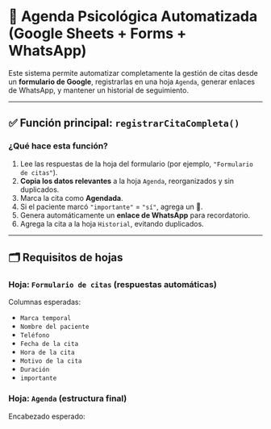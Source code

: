# 📘 Agenda Psicológica Automatizada (Google Sheets + Forms + WhatsApp)

Este sistema permite automatizar completamente la gestión de citas desde un **formulario de Google**, registrarlas en una hoja `Agenda`, generar enlaces de WhatsApp, y mantener un historial de seguimiento.

---

## ✅ Función principal: `registrarCitaCompleta()`

### ¿Qué hace esta función?

1. Lee las respuestas de la hoja del formulario (por ejemplo, `"Formulario de citas"`).
2. **Copia los datos relevantes** a la hoja `Agenda`, reorganizados y sin duplicados.
3. Marca la cita como **Agendada**.
4. Si el paciente marcó `"importante"` = `"sí"`, agrega un **📌**.
5. Genera automáticamente un **enlace de WhatsApp** para recordatorio.
6. Agrega la cita a la hoja `Historial`, evitando duplicados.

---

## 🗂 Requisitos de hojas

### Hoja: `Formulario de citas` (respuestas automáticas)

Columnas esperadas:

- `Marca temporal`
- `Nombre del paciente`
- `Teléfono`
- `Fecha de la cita`
- `Hora de la cita`
- `Motivo de la cita`
- `Duración`
- `importante`

### Hoja: `Agenda` (estructura final)

Encabezado esperado:

